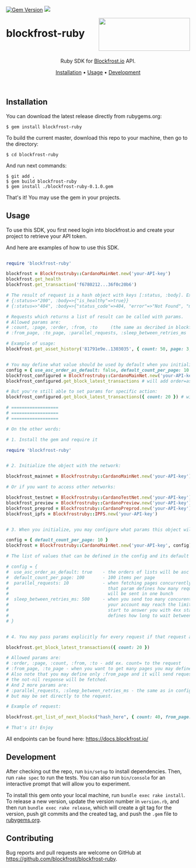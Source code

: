 [![Gem Version](https://badge.fury.io/rb/blockfrost-ruby.svg)](https://rubygems.org/gems/blockfrost-ruby)  <a href="https://fivebinaries.com/"><img src="https://img.shields.io/badge/made%20by-Five%20Binaries-darkviolet.svg?style=flat-square" /></a>

<img src="https://blockfrost.io/images/logo.svg" width="250" align="right" height="90">

# blockfrost-ruby

<br/>

<p align="center">Ruby SDK for <a href="https://blockfrost.io">Blockfrost.io</a> API.</p>
<p align="center">
  <a href="#installation">Installation</a> •
  <a href="#usage">Usage</a> •
  <a href="#development">Development</a>
</p>
<br>

## Installation

You can download the latest release directly from rubygems.org:

    $ gem install blockfrost-ruby

To build the current master, download this repo to your machine, then go to the directory:

    $ cd blockfrost-ruby

And run next commands:

    $ git add .
    $ gem build blockfrost-ruby
    $ gem install ./blockfrost-ruby-0.1.0.gem

That's it! You may use the gem in your projects.

## Usage

To use this SDK, you first need login into blockfrost.io and create your project to retrieve your API token.

And here are examples of how to use this SDK.

```ruby

require 'blockfrost-ruby'

blockfrost = Blockfrostruby::CardanoMainNet.new('your-API-key')
blockfrost.get_health
blockfrost.get_transaction('f6780212...36f0c20b6')

# The result of request is a hash object with keys [:status, :body]. Examples:
# {:status=>"200", :body=>{"is_healthy"=>true}}
# {:status=>"404", :body=>{"status_code"=>404, "error"=>"Not Found", "message"=>"The requested component has not been found."}}

# Requests which returns a list of result can be called with params.
# Allowed params are:
# :count, :page, :order, :from, :to     (the same as decribed in blockfrost docs)
# :from_page, :to_page, :parallel_requests, :sleep_between_retries_ms    (see below)

# Example of usage:
blockfrost.get_asset_history('81791e9e..1303035', { count: 50, page: 3, order: 'desc' })


# You may define what value should be used by default when you initialize the object.
config = { use_asc_order_as_default: false, default_count_per_page: 10 } # See the list of params below
blockfrost_configured = Blockfrostruby::CardanoMainNet.new('your-API-key', config)
blockfrost_configured.get_block_latest_transactions # will add order=asc&count=10 to request

# But you're still able to set params for specific action:
blockfrost_configured.get_block_latest_transactions({ count: 20 }) # will add order=asc&count=20 to request

# ==================
# ==================
# ==================

# On the other words:

# 1. Install the gem and require it

require 'blockfrost-ruby'


# 2. Initialize the object with the network:

blockfrost_mainnet = Blockfrostruby::CardanoMainNet.new('your-API-key')

# Or if you want to access other networks: 

blockfrost_testnet = Blockfrostruby::CardanoTestNet.new('your-API-key')
blockfrost_preview = Blockfrostruby::CardanoPreview.new('your-API-key')
blockfrost_preprod = Blockfrostruby::CardanoPreprod.new('your-API-key')
blockfrost_ipfs = Blockfrostruby::IPFS.new('your-API-key')


# 3. When you initialize, you may configure what params this object will use as default:

config = { default_count_per_page: 10 }
blockfrost = Blockfrostruby::CardanoMainNet.new('your-API-key', config)

# The list of values that can be defined in the config and its default values:

# config = {
#  use_asc_order_as_default: true    - the orders of lists will be asc by default
#  default_count_per_page: 100       - 100 items per page
#  parallel_requests: 10             - when fetching pages concurrently,
#                                      that param defines how many request
#                                      will be sent in one bunch
#  sleep_between_retries_ms: 500     - when you send too many concurent requests,
#                                      your account may reach the limit and the API will
#                                      start to answer you with 4xx statuses. This value
#                                      defines how long to wait between retries
# }


# 4. You may pass params explicitly for every request if that request accept params:

blockfrost.get_block_latest_transactions({ count: 20 })

# Allowed params are:
# :order, :page, :count, :from, :to - add ex. count= to the request
# :from_page, :to_page - when you want to get many pages you may define this params.
# Also note that you may define only :from_page and it will send requests until
# the not-nil response will be fetched.
# And 2 more params are:
# :parallel_requests, :sleep_between_retries_ms - the same as in config,
# but may be set directly to the request.

# Example of request:

blockfrost.get_list_of_next_blocks("hash_here", { count: 40, from_page: 11520, to_page: 11640, parallel_requests: 15 })

# That's it! Enjoy

```
All endpoints can be found here: https://docs.blockfrost.io/

## Development

After checking out the repo, run `bin/setup` to install dependencies. Then, run `rake spec` to run the tests. You can also run `bin/console` for an interactive prompt that will allow you to experiment.

To install this gem onto your local machine, run `bundle exec rake install`. To release a new version, update the version number in `version.rb`, and then run `bundle exec rake release`, which will create a git tag for the version, push git commits and the created tag, and push the `.gem` file to [rubygems.org](https://rubygems.org).

## Contributing

Bug reports and pull requests are welcome on GitHub at https://github.com/blockfrost/blockfrost-ruby.
